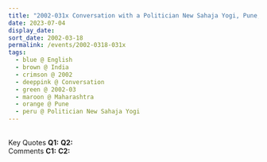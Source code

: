 ```yaml
---
title: "2002-031x Conversation with a Politician New Sahaja Yogi, Pune, Maharashtra, India"
date: 2023-07-04
display_date: 
sort_date: 2002-03-18
permalink: /events/2002-0318-031x
tags:
  - blue @ English
  - brown @ India
  - crimson @ 2002
  - deeppink @ Conversation
  - green @ 2002-03
  - maroon @ Maharashtra
  - orange @ Pune
  - peru @ Politician New Sahaja Yogi
---
```


<br>

<wave-list>
  <list-title color="DarkSeaGreen" width="55">Key Quotes</list-title>
  <list-item color="BlanchedAlmond" width="280"><b>Q1:</b> <i></i></list-item>
  <list-item color="Lavender" width="280"><b>Q2:</b> <i></i></list-item>
</wave-list>

<br>

<wave-list>
  <list-title color="DarkSeaGreen" width="55">Comments</list-title>
  <list-item color="BlanchedAlmond" width="280"><b>C1:</b> <i></i></list-item>
  <list-item color="Lavender" width="280"><b>C2:</b> <i></i></list-item>
</wave-list>
